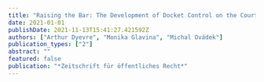 ```yaml
---
title: "Raising the Bar: The Development of Docket Control on the Court of Justice"
date: 2021-01-01
publishDate: 2021-11-13T15:41:27.421592Z
authors: ["Arthur Dyevre", "Monika Glavina", "Michal Ovádek"]
publication_types: ["2"]
abstract: ""
featured: false
publication: "*Zeitschrift für öffentliches Recht*"
---
```


